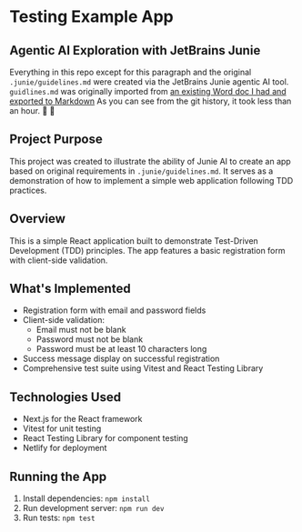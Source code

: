 # Testing Example App

## Agentic AI Exploration with JetBrains Junie

Everything in this repo except for this paragraph and the original `.junie/guidelines.md` were created via the JetBrains Junie agentic AI tool. `guidlines.md` was originally imported from [an existing Word doc I had and exported to Markdown](https://docs.google.com/document/d/1xHXFYQ8SFza0Te_CYOV_A0pc_gQN2elWdB5b0jCkvtY/edit?tab=t.0#heading=h.8om2kbm4x2w5) As you can see from the git history, it took less than an hour. 🤖 🤔

## Project Purpose
This project was created to illustrate the ability of Junie AI to create an app based on original requirements in `.junie/guidelines.md`. It serves as a demonstration of how to implement a simple web application following TDD practices.

## Overview
This is a simple React application built to demonstrate Test-Driven Development (TDD) principles. The app features a basic registration form with client-side validation.

## What's Implemented
- Registration form with email and password fields
- Client-side validation:
  - Email must not be blank
  - Password must not be blank
  - Password must be at least 10 characters long
- Success message display on successful registration
- Comprehensive test suite using Vitest and React Testing Library

## Technologies Used
- Next.js for the React framework
- Vitest for unit testing
- React Testing Library for component testing
- Netlify for deployment

## Running the App
1. Install dependencies: `npm install`
2. Run development server: `npm run dev`
3. Run tests: `npm test`
